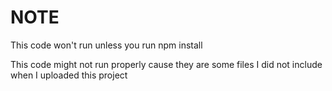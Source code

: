 # NOTE

This code won't run unless you run npm install 

This code might not run properly cause they are some files I did not include when I uploaded this project
